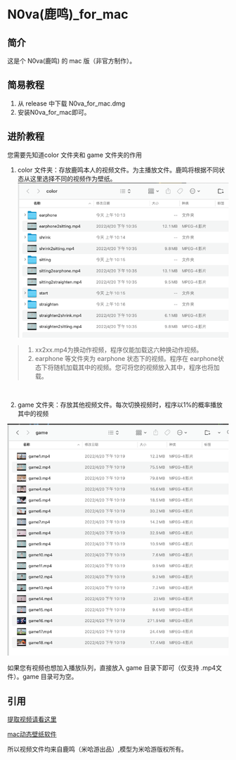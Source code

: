 # N0va(鹿鸣)_for_mac

## 简介

这是个 N0va(鹿鸣) 的 mac 版（非官方制作）。


## 简易教程
1. 从 release 中下载 N0va_for_mac.dmg
2. 安装N0va_for_mac即可。


## 进阶教程
您需要先知道color 文件夹和 game 文件夹的作用

1. color 文件夹：存放鹿鸣本人的视频文件。为主播放文件。鹿鸣将根据不同状态从这里选择不同的视频作为壁纸。
![图片alt](color.png "color 目录示意")

> 1. xx2xx.mp4为换动作视频，程序仅能加载这六种换动作视频。
> 2. earphone 等文件夹为 earphone 状态下的视频。程序在 earphone状态下将随机加载其中的视频。您可将您的视频放入其中，程序也将加载。


<br>

2. game 文件夹：存放其他视频文件。每次切换视频时，程序以1%的概率播放其中的视频

![图片alt](game.png "game 目录示意")<br>

如果您有视频也想加入播放队列，直接放入 game 目录下即可（仅支持 .mp4文件）。game 目录可为空。

## 引用

[提取视频请看这里](https://github.com/youfantan/N0vaResourceExtractor)<br>

[mac动态壁纸软件](https://github.com/zx1262111739/DynamicWallpaper)<br>

所以视频文件均来自鹿鸣（米哈游出品）,模型为米哈游版权所有。
